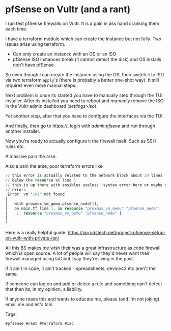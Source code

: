 # pfSense on Vultr (and a rant)

I run test pfSense firewalls on Vultr. It is a pain in ass hand cranking
them each time.

I have a terraform module which can create the instance but not fully. Two issues
arise using terraform.

- Can only create an instance with an OS or an ISO
- pfSense ISO instances break (it cannot detect the disk) and OS installs don't have pfSense

So even though I can create the instance using the OS, then switch it to ISO via
two terraform `apply`'s (there is probably a better one-shot way). It still requires
even more manual steps.

Next problem is once its started you have to manually step through the TUI installer.
After its installed you need to reboot and *manually* remove the ISO in the Vultr 
admin dashboard (*settings>iso*).

Yet another step, after that you have to configure the interfaces via the TUI.

And finally, then go to https://<ipaddress>, login with *admin:pfsene* and run through
another installer.

Now you're ready to actually configure it the firewall itself. Such as SSH rules etc.

A massive pain the arse.

Also a pain the arse; poor terraform errors like:

```terraform
// this error is actually related to the network block about 30 lines
// below the resource at line 1
// this is up there with ansibles useless 'syntax error here or maybe somewhere else'
// errors
 Error: vm '101' not found
│ 
│   with proxmox_vm_qemu.pfsense_node[1],
│   on main.tf line 1, in resource "proxmox_vm_qemu" "pfsense_node":
│    1: resource "proxmox_vm_qemu" "pfsense_node" {
│ 
╵
```

Here is a really helpful guide: https://jarrodstech.net/project-pfsense-setup-on-vultr-with-private-lan/

All this BS makes me wish their was a great infrastructure as code firewall which is
open source. A lot of people will say they'd never want their firewall managed using
IaC but I say they're living in the past.

If it ain't in code, it ain't tracked - spreadsheets, device42 etc aren't the same.

If someone can log on and add or delete a rule and something can't detect that then
its, in my opinion, a liability.

If anyone reads this and wants to educate me, please (and I'm not joking)
email me and let's talk.

Tags:

    #pfsense #rant #terraform #iac
